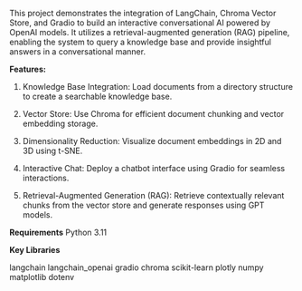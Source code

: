 This project demonstrates the integration of LangChain, Chroma Vector Store, and Gradio to build an interactive conversational AI powered by OpenAI models. It utilizes a retrieval-augmented generation (RAG) pipeline, enabling the system to query a knowledge base and provide insightful answers in a conversational manner.

**Features:**
1. Knowledge Base Integration: Load documents from a directory structure to create a searchable knowledge base.

2. Vector Store: Use Chroma for efficient document chunking and vector embedding storage.

3. Dimensionality Reduction: Visualize document embeddings in 2D and 3D using t-SNE.

4. Interactive Chat: Deploy a chatbot interface using Gradio for seamless interactions.

5. Retrieval-Augmented Generation (RAG): Retrieve contextually relevant chunks from the vector store and generate responses using GPT models.


**Requirements**
Python 3.11

**Key Libraries**

langchain
langchain_openai
gradio
chroma
scikit-learn
plotly
numpy
matplotlib
dotenv
